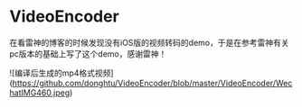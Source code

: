 # VideoEncoder
在看雷神的博客的时候发现没有iOS版的视频转码的demo，于是在参考雷神有关pc版本的基础上写了这个demo，感谢雷神！

![编译后生成的mp4格式视频] (https://github.com/donghtu/VideoEncoder/blob/master/VideoEncoder/WechatIMG460.jpeg)
